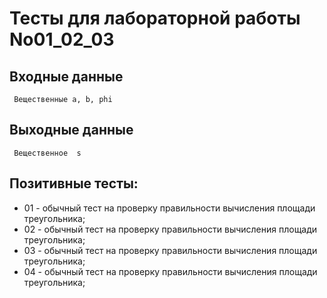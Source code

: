 # Тесты для лабораторной работы No01_02_03
## Входные данные
     Вещественные a, b, phi
## Выходные данные
     Вещественное  s
## Позитивные тесты:
- 01 - обычный тест на проверку правильности вычисления площади треугольника;
- 02 - обычный тест на проверку правильности вычисления площади треугольника;
- 03 - обычный тест на проверку правильности вычисления площади треугольника;
- 04 - обычный тест на проверку правильности вычисления площади треугольника;
